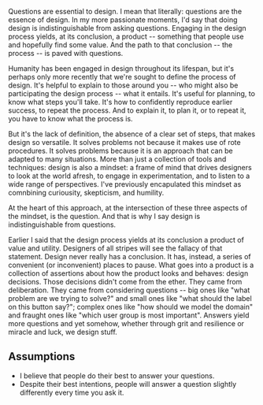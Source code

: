 Questions are essential to design. I mean that literally: questions are the essence of design. In my more passionate moments, I'd say that doing design is indistinguishable from asking questions. Engaging in the design process yields, at its conclusion, a product -- something that people use and hopefully find some value. And the path to that conclusion -- the process -- is paved with questions.

Humanity has been engaged in design throughout its lifespan, but it's perhaps only more recently that we're sought to define the process of design. It's helpful to explain to those around you --  who might also be participating the design process -- what it entails. It's useful for planning, to know what steps you'll take. It's how to confidently reproduce earlier success, to repeat the process. And to explain it, to plan it, or to repeat it, you have to know what the process is. 

But it's the lack of definition, the absence of a clear set of steps, that makes design so versatile. It solves problems not because it makes use of rote procedures. It solves problems because it is an approach that can be adapted to many situations. More than just a collection of tools and techniques: design is also a mindset: a frame of mind that drives designers to look at the world afresh, to engage in experimentation, and to listen to a wide range of perspectives. I've previously encapulated this mindset as comnbining curiousity, skepticism, and humility. 

At the heart of this approach, at the intersection of these three aspects of the mindset, is the question. And that is why I say design is indistinguishable from questions.

Earlier I said that the design process yields at its conclusion a product of value and utility. Designers of all stripes will see the fallacy of that statement. Design never really has a conclusion. It has, instead, a series of convenient (or inconvenient) places to pause. What goes into a product is a collection of assertions about how the product looks and behaves: design decisions. Those decisions didn't come from the ether. They came from deliberation. They came from considering questions -- big ones like "what problem are we trying to solve?" and small ones like "what should the label on this button say?"; complex ones like "how should we model the domain" and fraught ones like "which user group is most important". Answers yield more questions and yet somehow, whether through grit and resilience or miracle and luck, we design stuff.

## Assumptions

* I believe that people do their best to answer your questions.
* Despite their best intentions, people will answer a question slightly differently every time you ask it.
